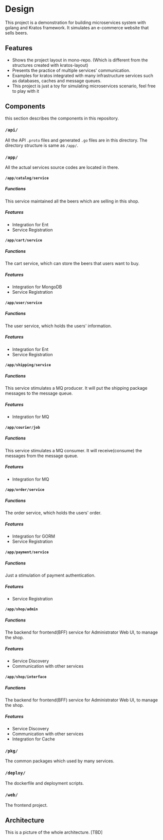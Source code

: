 # Design
This project is a demonstration for building microservices system with golang and Kratos framework. 
It simulates an e-commerce website that sells beers.

## Features
* Shows the project layout in mono-repo. (Which is different from the structures created with kratos-layout) 
* Presents the practice of multiple services' communication.
* Examples for kratos integrated with many infrastructure services such as databases, caches and message queues.
* This project is just a toy for simulating microservices scenario, feel free to play with it

## Components
this section describes the components in this repository.

### `/api/`
All the API `.proto` files and generated `.go` files are in this directory.
The directory structure is same as `/app/`.

### `/app/`
All the actual services source codes are located in there.

#### `/app/catalog/service`
##### Functions
This service maintained all the beers which are selling in this shop.
##### Features
* Integration for Ent
* Service Registration

#### `/app/cart/service`
##### Functions
The cart service, which can store the beers that users want to buy.
##### Features
* Integration for MongoDB
* Service Registration

#### `/app/user/service`
##### Functions
The user service, which holds the users' information.
##### Features
* Integration for Ent
* Service Registration

#### `/app/shipping/service`
##### Functions
This service stimulates a MQ producer. It will put the shipping package messages to the message queue.
##### Features
* Integration for MQ

#### `/app/courier/job`
##### Functions
This service stimulates a MQ consumer. It will receive(consume) the messages from the message queue.
##### Features
* Integration for MQ

#### `/app/order/service`
##### Functions
The order service, which holds the users' order.
##### Features
* Integration for GORM
* Service Registration

#### `/app/payment/service`
##### Functions
Just a stimulation of payment authentication.
##### Features
* Service Registration

#### `/app/shop/admin`
##### Functions
The backend for frontend(BFF) service for Administrator Web UI, to manage the shop.
##### Features
* Service Discovery 
* Communication with other services

#### `/app/shop/interface`
##### Functions
The backend for frontend(BFF) service for Administrator Web UI, to manage the shop.
##### Features
* Service Discovery 
* Communication with other services
* Integration for Cache

### `/pkg/`
The common packages which used by many services. 

### `/deploy/`
The dockerfile and deployment scripts.

### `/web/`
The frontend project.

## Architecture
This is a picture of the whole architecture.
[TBD]
